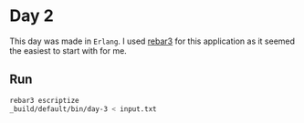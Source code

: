 # Day 2

This day was made in `Erlang`. I used [rebar3](https://rebar3.readme.io/docs/getting-started) for this application as it seemed the easiest to start with for me.

## Run

```bash
rebar3 escriptize
_build/default/bin/day-3 < input.txt
```

